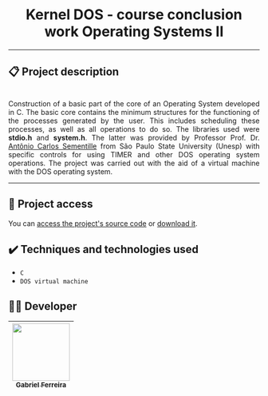 <h1 align="center">Kernel DOS - course conclusion work Operating Systems II</h1>

<hr>

## 📋 Project description

<p align="justify">
  <br>
  Construction of a basic part of the core of an Operating System developed in C. The basic core contains the minimum structures for the functioning of the processes generated by the user. This includes scheduling these processes, as well as all operations to do so. The libraries used were <b>stdio.h</b> and <b>system.h</b>. The latter was provided by Professor Prof. Dr. <a href="https://unesp.br/portaldocentes/docentes/229">Antônio Carlos Sementille</a> from São Paulo State University (Unesp) with specific controls for using TIMER and other DOS operating system operations. The project was carried out with the aid of a virtual machine with the DOS operating system.  
</p>

<hr>

## 📁 Project access

You can [access the project's source code](https://github.com/GabesSeven/kernel-DOS-course-conclusion-work-Operating-Systems-II/) or [download it](https://github.com/GabesSeven/kernel-DOS-course-conclusion-work-Operating-Systems-II/archive/refs/heads/main.zip).

## ✔️ Techniques and technologies used

- ``C``
- ``DOS virtual machine``


## 🧑‍💻 Developer

| [<img src="https://avatars.githubusercontent.com/u/37443722?v=4" width=115><br><sub>Gabriel Ferreira</sub>](https://github.com/GabesSeven)
| :---: 
